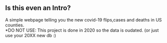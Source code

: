 ## Is this even an Intro? 
A simple webpage telling you the new covid-19 flips,cases and deaths in US counties. </br>
*DO NOT USE: This project is done in 2020 so the data is oudated. (or just use your 20XX new db :)
